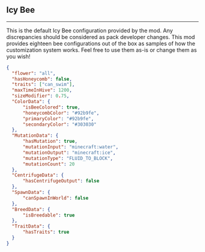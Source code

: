 ## **Icy Bee**
***
This is the default Icy Bee configuration provided by the mod. Any discrepancies should be considered as pack developer changes. This mod provides eighteen bee configurations out of the box as samples of how the customization system works. Feel free to use them as-is or change them as you wish!

```json
{  
  "flower": "all",  
  "hasHoneycomb": false,  
  "traits": ["can_swim"],  
  "maxTimeInHive": 1200,  
  "sizeModifier": 0.75,  
  "ColorData": {  
	  "isBeeColored": true,  
	  "honeycombColor": "#92b9fe",  
	  "primaryColor": "#92b9fe",  
	  "secondaryColor": "#303030"  
  },  
  "MutationData": {  
	  "hasMutation": true,  
	  "mutationInput": "minecraft:water",  
	  "mutationOutput": "minecraft:ice",  
	  "mutationType": "FLUID_TO_BLOCK",  
	  "mutationCount": 20  
  },  
  "CentrifugeData": {  
	  "hasCentrifugeOutput": false  
  },  
  "SpawnData": {  
	  "canSpawnInWorld": false  
  },  
  "BreedData": {  
	  "isBreedable": true  
  },  
  "TraitData": {  
	  "hasTraits": true  
  }  
}
```
<!--stackedit_data:
eyJoaXN0b3J5IjpbLTUyMDY3OTE4NF19
-->
